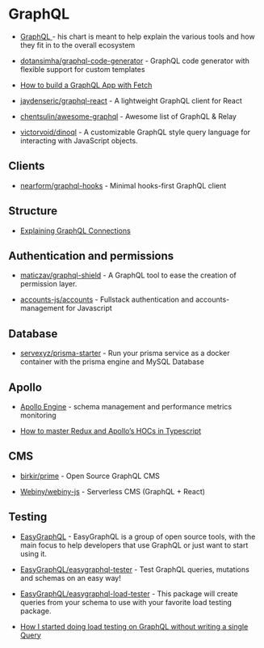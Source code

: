 # GraphQL

- [GraphQL ](https://www.graphqlstack.com/) - his chart is meant to help explain the various tools and how they fit in to the overall ecosystem

- [dotansimha/graphql-code-generator](https://github.com/dotansimha/graphql-code-generator) - GraphQL code generator with flexible support for custom templates

- [How to build a GraphQL App with Fetch](https://www.prisma.io/tutorials/build-react-graphql-app-with-fetch-ct19)

- [jaydenseric/graphql-react](https://github.com/jaydenseric/graphql-react) - A lightweight GraphQL client for React

- [chentsulin/awesome-graphql](https://github.com/chentsulin/awesome-graphql) - Awesome list of GraphQL & Relay

- [victorvoid/dinoql](https://github.com/victorvoid/dinoql) - A customizable GraphQL style query language for interacting with JavaScript objects.

## Clients

- [nearform/graphql-hooks](https://github.com/nearform/graphql-hooks) - Minimal hooks-first GraphQL client

## Structure

- [Explaining GraphQL Connections](https://blog.apollographql.com/explaining-graphql-connections-c48b7c3d6976)

## Authentication and permissions

- [maticzav/graphql-shield](https://github.com/maticzav/graphql-shield) - A GraphQL tool to ease the creation of permission layer.

- [accounts-js/accounts](https://github.com/accounts-js/accounts) - Fullstack authentication and accounts-management for Javascript

## Database

- [servexyz/prisma-starter](https://github.com/servexyz/prisma-starter) - Run your prisma service as a docker container with the prisma engine and MySQL Database

## Apollo

- [Apollo Engine](https://engine.apollographql.com) - schema management and performance metrics monitoring

- [How to master Redux and Apollo’s HOCs in Typescript](https://blog.aptus.be/how-to-master-redux-and-apollos-hocs-in-typescript-df0292a12c99)

## CMS

- [birkir/prime](https://github.com/birkir/prime) - Open Source GraphQL CMS

- [Webiny/webiny-js](https://github.com/Webiny/webiny-js) - Serverless CMS (GraphQL + React)

## Testing

- [EasyGraphQL](https://github.com/EasyGraphQL) - EasyGraphQL is a group of open source tools, with the main focus to help developers that use GraphQL or just want to start using it.

- [EasyGraphQL/easygraphql-tester](https://github.com/EasyGraphQL/easygraphql-tester) - Test GraphQL queries, mutations and schemas on an easy way!

- [EasyGraphQL/easygraphql-load-tester](https://github.com/EasyGraphQL/easygraphql-load-tester) - This package will create queries from your schema to use with your favorite load testing package.

- [How I started doing load testing on GraphQL without writing a single Query](https://medium.com/open-graphql/how-i-started-doing-load-testing-on-graphql-without-writing-a-single-query-cc4b2dfe27f0)
